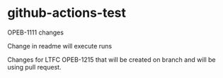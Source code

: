 # github-actions-test

OPEB-1111 changes

Change in readme will execute runs

Changes for LTFC OPEB-1215 that will be created on branch and will be using pull request. 
